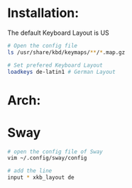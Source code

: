 # Installation:
The default Keyboard Layout is US
```bash
# Open the config file
ls /usr/share/kbd/keymaps/**/*.map.gz

# Set prefered Keyboard Layout
loadkeys de-latin1 # German Layout
```

# Arch:


# Sway

```bash
# open the config file of Sway
vim ~/.config/sway/config

# add the line
input * xkb_layout de
```